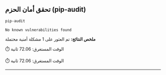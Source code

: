 ## تحقق أمان الحزم (pip-audit)
```bash
pip-audit
```

```
No known vulnerabilities found

```

**ملخص النتائج:** تم العثور على 1 مشكلة أمنية محتملة

⏱️ الوقت المستغرق: 72.06 ثانية

⏱️ الوقت المستغرق: 72.06 ثانية


---

